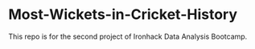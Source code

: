 # Most-Wickets-in-Cricket-History
This repo is for the second project of Ironhack Data Analysis Bootcamp.
